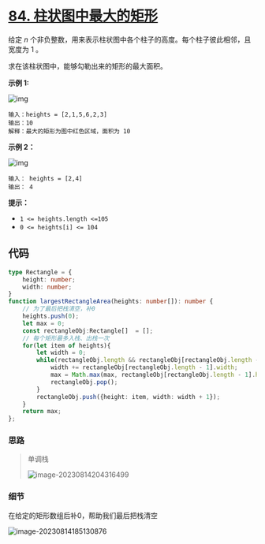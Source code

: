 # [84. 柱状图中最大的矩形](https://leetcode.cn/problems/largest-rectangle-in-histogram/)

给定 *n* 个非负整数，用来表示柱状图中各个柱子的高度。每个柱子彼此相邻，且宽度为 1 。

求在该柱状图中，能够勾勒出来的矩形的最大面积。

**示例 1:**

![img](https://qiniucloud.qishilong.space/images/202308141851485.jpg)

```
输入：heights = [2,1,5,6,2,3]
输出：10
解释：最大的矩形为图中红色区域，面积为 10
```

**示例 2：**

![img](https://qiniucloud.qishilong.space/images/202308141851853.jpg)

```
输入： heights = [2,4]
输出： 4
```

**提示：**

-   `1 <= heights.length <=105`
-   `0 <= heights[i] <= 104`

## 代码

```ts
type Rectangle = {
    height: number;
    width: number;
}
function largestRectangleArea(heights: number[]): number {
    // 为了最后把栈清空，补0
    heights.push(0);
    let max = 0;
    const rectangleObj:Rectangle[]  = [];
    // 每个矩形最多入栈、出栈一次
    for(let item of heights){
        let width = 0;
        while(rectangleObj.length && rectangleObj[rectangleObj.length - 1].height >= item){
            width += rectangleObj[rectangleObj.length - 1].width;
            max = Math.max(max, rectangleObj[rectangleObj.length - 1].height * width);
            rectangleObj.pop();
        }
        rectangleObj.push({height: item, width: width + 1});
    }
    return max;
};
```

### 思路

>   单调栈
>
>   ![image-20230814204316499](https://qiniucloud.qishilong.space/images/202308142043553.png)

### 细节

在给定的矩形数组后补0，帮助我们最后把栈清空

![image-20230814185130876](https://qiniucloud.qishilong.space/images/202308141851899.png)
